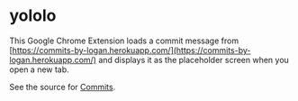 # yololo

This Google Chrome Extension loads a commit message from [https://commits-by-logan.herokuapp.com/](https://commits-by-logan.herokuapp.com/) and displays it as the placeholder screen when you open a new tab. 

See the source for [Commits](http://github.com/talum/commits).
